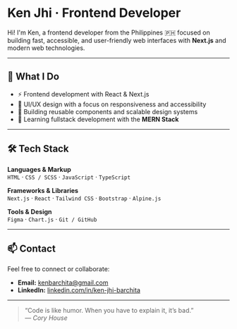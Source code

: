 # Ken Jhi · Frontend Developer

Hi! I'm Ken, a frontend developer from the Philippines 🇵🇭 focused on building fast, accessible, and user-friendly web interfaces with **Next.js** and modern web technologies.

---

## 🚀 What I Do

- ⚡ Frontend development with React & Next.js  
- 🎨 UI/UX design with a focus on responsiveness and accessibility  
- 🔧 Building reusable components and scalable design systems  
- 🧪 Learning fullstack development with the **MERN Stack**

---

## 🛠 Tech Stack

**Languages & Markup**  
`HTML` · `CSS / SCSS` · `JavaScript` · `TypeScript`

**Frameworks & Libraries**  
`Next.js` · `React` · `Tailwind CSS` · `Bootstrap` · `Alpine.js`

**Tools & Design**  
`Figma` · `Chart.js` · `Git / GitHub`

---

## 📫 Contact

Feel free to connect or collaborate:

- **Email:** kenbarchita@gmail.com  
- **LinkedIn:** [linkedin.com/in/ken-jhi-barchita](https://www.linkedin.com/in/ken-jhi-barchita-55376718b)

---

> “Code is like humor. When you have to explain it, it’s bad.”  
> — *Cory House*


